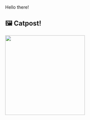 Hello there!



## 🖼️ Catpost!

<sub>
    <img src="https://cdn2.thecatapi.com/images/dY2K7PpZo.png" height="256">
</sub>

